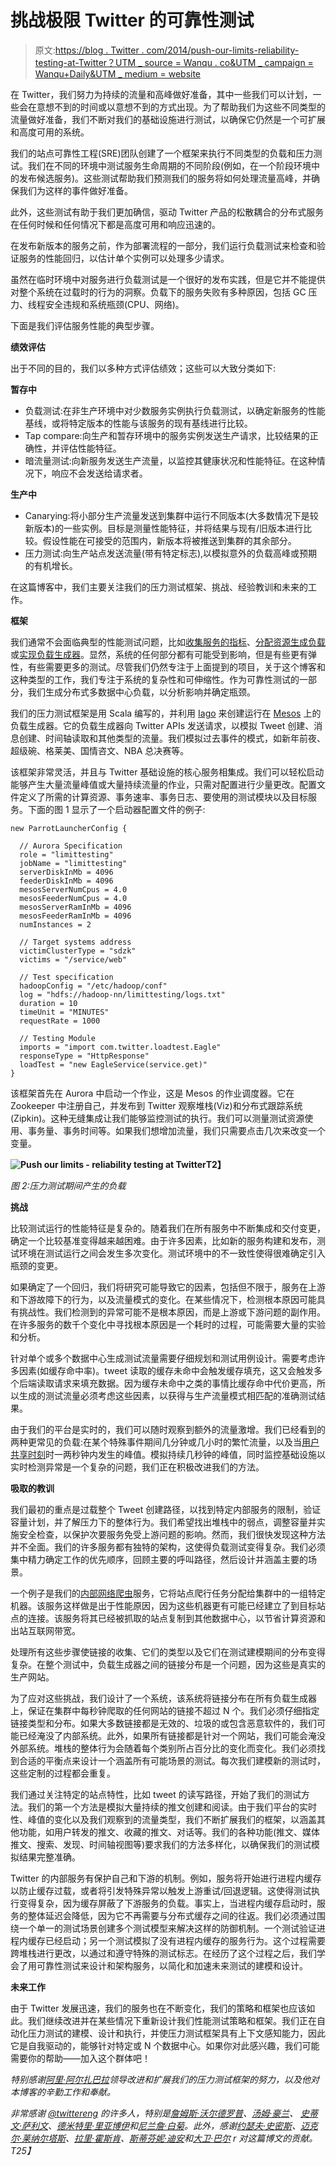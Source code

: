# 挑战极限 Twitter 的可靠性测试

> 原文:[https://blog . Twitter . com/2014/push-our-limits-reliability-testing-at-Twitter？UTM _ source = Wanqu . co&UTM _ campaign = Wanqu+Daily&UTM _ medium = website](https://blog.twitter.com/2014/push-our-limits-reliability-testing-at-twitter?utm_source=wanqu.co&utm_campaign=Wanqu+Daily&utm_medium=website)

在 Twitter，我们努力为持续的流量和高峰做好准备，其中一些我们可以计划，一些会在意想不到的时间或以意想不到的方式出现。为了帮助我们为这些不同类型的流量做好准备，我们不断对我们的基础设施进行测试，以确保它仍然是一个可扩展和高度可用的系统。

我们的站点可靠性工程(SRE)团队创建了一个框架来执行不同类型的负载和压力测试。我们在不同的环境中测试服务生命周期的不同阶段(例如，在一个阶段环境中的发布候选服务)。这些测试帮助我们预测我们的服务将如何处理流量高峰，并确保我们为这样的事件做好准备。

此外，这些测试有助于我们更加确信，驱动 Twitter 产品的松散耦合的分布式服务在任何时候和任何情况下都是高度可用和响应迅速的。

在发布新版本的服务之前，作为部署流程的一部分，我们运行负载测试来检查和验证服务的性能回归，以估计单个实例可以处理多少请求。

虽然在临时环境中对服务进行负载测试是一个很好的发布实践，但是它并不能提供对整个系统在过载时的行为的洞察。负载下的服务失败有多种原因，包括 GC 压力、线程安全违规和系统瓶颈(CPU、网络)。

下面是我们评估服务性能的典型步骤。

**绩效评估**

出于不同的目的，我们以多种方式评估绩效；这些可以大致分类如下:

**暂存中**

*   负载测试:在非生产环境中对少数服务实例执行负载测试，以确定新服务的性能基线，或将特定版本的性能与该服务的现有基线进行比较。
*   Tap compare:向生产和暂存环境中的服务实例发送生产请求，比较结果的正确性，并评估性能特征。
*   暗流量测试:向新服务发送生产流量，以监控其健康状况和性能特征。在这种情况下，响应不会发送给请求者。

**生产中**

*   Canarying:将小部分生产流量发送到集群中运行不同版本(大多数情况下是较新版本)的一些实例。目标是测量性能特征，并将结果与现有/旧版本进行比较。假设性能在可接受的范围内，新版本将被推送到集群的其余部分。
*   压力测试:向生产站点发送流量(带有特定标志),以模拟意外的负载高峰或预期的有机增长。

在这篇博客中，我们主要关注我们的压力测试框架、挑战、经验教训和未来的工作。

**框架**

我们通常不会面临典型的性能测试问题，比如[收集服务的指标](https://blog.twitter.com/2013/observability-at-twitter)、[分配资源生成负载](https://blog.twitter.com/2013/mesos-graduates-from-apache-incubation)或[实现负载生成器](https://blog.twitter.com/2012/building-and-profiling-high-performance-systems-with-iago)。显然，系统的任何部分都有可能受到影响，但是有些更有弹性，有些需要更多的测试。尽管我们仍然专注于上面提到的项目，关于这个博客和这种类型的工作，我们专注于系统的复杂性和可伸缩性。作为可靠性测试的一部分，我们生成分布式多数据中心负载，以分析影响并确定瓶颈。

我们的压力测试框架是用 Scala 编写的，并利用 [Iago](https://blog.twitter.com/2012/building-and-profiling-high-performance-systems-with-iago) 来创建运行在 [Mesos](https://blog.twitter.com/2013/mesos-graduates-from-apache-incubation) 上的负载生成器。它的负载生成器向 Twitter APIs 发送请求，以模拟 Tweet 创建、消息创建、时间轴读取和其他类型的流量。我们模拟过去事件的模式，如新年前夜、超级碗、格莱美、国情咨文、NBA 总决赛等。

该框架非常灵活，并且与 Twitter 基础设施的核心服务相集成。我们可以轻松启动能够产生大量流量峰值或大量持续流量的作业，只需对配置进行少量更改。配置文件定义了所需的计算资源、事务速率、事务日志、要使用的测试模块以及目标服务。下面的图 1 显示了一个启动器配置文件的例子:

```
new ParrotLauncherConfig {

  // Aurora Specification
  role = "limittesting"
  jobName = "limittesting"
  serverDiskInMb = 4096
  feederDiskInMb = 4096
  mesosServerNumCpus = 4.0
  mesosFeederNumCpus = 4.0
  mesosServerRamInMb = 4096
  mesosFeederRamInMb = 4096
  numInstances = 2

  // Target systems address
  victimClusterType = "sdzk"
  victims = "/service/web"

  // Test specification
  hadoopConfig = "/etc/hadoop/conf"
  log = "hdfs://hadoop-nn/limittesting/logs.txt"
  duration = 10
  timeUnit = "MINUTES"
  requestRate = 1000

  // Testing Module
  imports = "import com.twitter.loadtest.Eagle"
  responseType = "HttpResponse"
  loadTest = "new EagleService(service.get)"
}

```

该框架首先在 Aurora 中启动一个作业，这是 Mesos 的作业调度器。它在 Zookeeper 中注册自己，并发布到 Twitter 观察堆栈(Viz)和分布式跟踪系统(Zipkin)。这种无缝集成让我们能够监控测试的执行。我们可以测量测试资源使用、事务量、事务时间等。如果我们想增加流量，我们只需要点击几次来改变一个变量。

**![Push our limits - reliability testing at Twitter](../Images/f3d9d57c9368fa1194de1ff04e2f0ddf.png)T2】**

*图 2:压力测试期间产生的负载*

**挑战**

比较测试运行的性能特征是复杂的。随着我们在所有服务中不断集成和交付变更，确定一个比较基准变得越来越困难。由于许多因素，比如新的服务构建和发布，测试环境在测试运行之间会发生多次变化。测试环境中的不一致性使得很难确定引入瓶颈的变更。

如果确定了一个回归，我们将研究可能导致它的因素，包括但不限于，服务在上游和下游故障下的行为，以及流量模式的变化。在某些情况下，检测根本原因可能具有挑战性。我们检测到的异常可能不是根本原因，而是上游或下游问题的副作用。在许多服务的数千个变化中寻找根本原因是一个耗时的过程，可能需要大量的实验和分析。

针对单个或多个数据中心生成测试流量需要仔细规划和测试用例设计。需要考虑许多因素(如缓存命中率)。tweet 读取的缓存未命中会触发缓存填充，这又会触发多个后端读取请求来填充数据。因为缓存未命中之类的事情比缓存命中代价更高，所以生成的测试流量必须考虑这些因素，以获得与生产流量模式相匹配的准确测试结果。

由于我们的平台是实时的，我们可以随时观察到额外的流量激增。我们已经看到的两种更常见的负载:在某个特殊事件期间几分钟或几小时的繁忙流量，以及当[用户](https://blog.twitter.com/2012/election-night-2012) [共享](https://blog.twitter.com/2013/new-tweets-per-second-record-and-how)[时刻](https://blog.twitter.com/2014/the-reach-and-impact-of-oscars-2014-tweets)时一两秒钟内发生的峰值。模拟持续几秒钟的峰值，同时监控基础设施以实时检测异常是一个复杂的问题，我们正在积极改进我们的方法。

**吸取的教训**

我们最初的重点是过载整个 Tweet 创建路径，以找到特定内部服务的限制，验证容量计划，并了解压力下的整体行为。我们希望找出堆栈中的弱点，调整容量并实施安全检查，以保护次要服务免受上游问题的影响。然而，我们很快发现这种方法并不全面。我们的许多服务都有独特的架构，这使得负载测试变得复杂。我们必须集中精力确定工作的优先顺序，回顾主要的呼叫路径，然后设计并涵盖主要的场景。

一个例子是我们的[内部网络爬虫](https://blog.twitter.com/2011/spiderduck-twitters-real-time-url-fetcher)服务，它将站点爬行任务分配给集群中的一组特定机器。该服务这样做是出于性能原因，因为这些机器更有可能已经建立了到目标站点的连接。该服务将其已经被抓取的站点复制到其他数据中心，以节省计算资源和出站互联网带宽。

处理所有这些步骤使链接的收集、它们的类型以及它们在测试建模期间的分布变得复杂。在整个测试中，负载生成器之间的链接分布是一个问题，因为这些是真实的生产网站。

为了应对这些挑战，我们设计了一个系统，该系统将链接分布在所有负载生成器上，保证在集群中每秒钟爬取的任何网站的链接不超过 N 个。我们必须仔细指定链接类型和分布。如果大多数链接都是无效的、垃圾的或包含恶意软件的，我们可能已经淹没了内部系统。此外，如果所有链接都是针对一个网站，我们可能会淹没外部系统。堆栈的整体行为会随着每个类别所占百分比的变化而变化。我们必须找到合适的平衡点来设计一个涵盖所有可能场景的测试。每次我们建模新的测试时，这些定制的过程都会重复。

我们通过关注特定的站点特性，比如 tweet 的读写路径，开始了我们的测试方法。我们的第一个方法是模拟大量持续的推文创建和阅读。由于我们平台的实时性、峰值的变化以及我们观察到的流量类型，我们不断扩展我们的框架，以涵盖其他功能，如用户转发的推文、收藏的推文、对话等。我们的各种功能(推文、媒体推文、搜索、发现、时间轴视图等)要求我们的方法多样化，以确保我们的测试模拟结果完整准确。

Twitter 的内部服务有保护自己和下游的机制。例如，服务将开始进行进程内缓存以防止缓存过载，或者将引发特殊异常以触发上游重试/回退逻辑。这使得测试执行变得复杂，因为缓存屏蔽了下游服务的负载。事实上，当进程内缓存启动时，服务的整体延迟会降低，因为它不再需要与分布式缓存之间的往返。我们必须通过围绕一个单一的测试场景创建多个测试模型来解决这样的防御机制。一个测试验证进程内缓存已经启动；另一个测试模拟了没有进程内缓存的服务行为。这个过程需要跨堆栈进行更改，以通过和遵守特殊的测试标志。在经历了这个过程之后，我们学会了用可靠性测试来设计和架构服务，以简化和加速未来测试的建模和设计。

**未来工作**

由于 Twitter 发展迅速，我们的服务也在不断变化，我们的策略和框架也应该如此。我们继续改进并在某些情况下重新设计我们性能测试策略和框架。我们正在自动化压力测试的建模、设计和执行，并使压力测试框架具有上下文感知能力，因此它是自我驱动的，能够针对特定或 N 个数据中心。如果你对此感兴趣，我们可能需要你的帮助——加入这个群体吧！

*特别感谢[阿里·阿尔扎巴拉](https://twitter.com/alialzabarah)领导改进和扩展我们的压力测试框架的努力，以及他对本博客的辛勤工作和奉献。*

*非常感谢 [@twittereng](https://twitter.com/intent/user?screen_name=twittereng) 的许多人，特别是[詹姆斯·沃尔德罗普](https://twitter.com/HiveTheory)、[汤姆·豪兰](https://twitter.com/WamBamBoozle)、 [史蒂文·萨利文](https://twitter.com/stevesalevan)、[德米特里·里亚博伊](https://twitter.com/squarecog)和[尼兰詹·白菊](https://twitter.com/razb0x)。此外，感谢[约瑟夫·史密斯](https://twitter.com/Yasumoto)、[迈克尔·莱纳尔塔斯](https://twitter.com/mleinart)、[拉里·霍斯肯](https://twitter.com/lahosken)、[斯蒂芬妮·迪安](https://twitter.com/sdean)和[大卫·巴尔](https://twitter.com/davebarr) r 对这篇博文的贡献。
T25】*